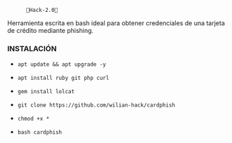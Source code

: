 
          🔰Hack-2.0🔰

Herramienta escrita en bash ideal para obtener credenciales de una tarjeta de crédito mediante phishing.


### INSTALACIÓN ###

* `apt update && apt upgrade -y`

* `apt install ruby git php curl`

* `gem install lolcat`

* `git clone https://github.com/wilian-hack/cardphish`

* `chmod +x *`

* `bash cardphish`
